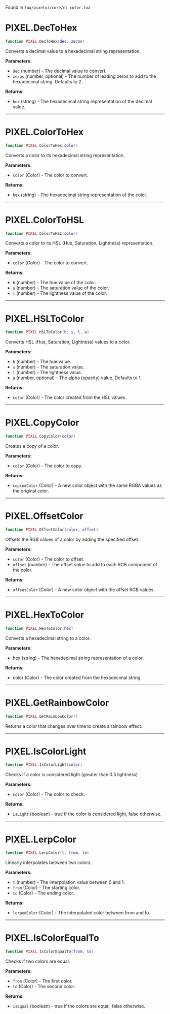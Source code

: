 Found in `lua/pixelui/core/cl_color.lua`

# PIXEL.DecToHex

```lua
function PIXEL.DecToHex(dec, zeros)
```

Converts a decimal value to a hexadecimal string representation.

**Parameters:**
- `dec` (number) - The decimal value to convert.
- `zeros` (number, optional) - The number of leading zeros to add to the hexadecimal string. Defaults to 2.

**Returns:**
- `hex` (string) - The hexadecimal string representation of the decimal value.

---

# PIXEL.ColorToHex

```lua
function PIXEL.ColorToHex(color)
```

Converts a color to its hexadecimal string representation.

**Parameters:**
- `color` (Color) - The color to convert.

**Returns:**
- `hex` (string) - The hexadecimal string representation of the color.

---

# PIXEL.ColorToHSL

```lua
function PIXEL.ColorToHSL(color)
```

Converts a color to its HSL (Hue, Saturation, Lightness) representation.

**Parameters:**
- `color` (Color) - The color to convert.

**Returns:**
- `h` (number) - The hue value of the color.
- `s` (number) - The saturation value of the color.
- `l` (number) - The lightness value of the color.

---

# PIXEL.HSLToColor

```lua
function PIXEL.HSLToColor(h, s, l, a)
```

Converts HSL (Hue, Saturation, Lightness) values to a color.

**Parameters:**
- `h` (number) - The hue value.
- `s` (number) - The saturation value.
- `l` (number) - The lightness value.
- `a` (number, optional) - The alpha (opacity) value. Defaults to 1.

**Returns:**
- `color` (Color) - The color created from the HSL values.

---

# PIXEL.CopyColor

```lua
function PIXEL.CopyColor(color)
```

Creates a copy of a color.

**Parameters:**
- `color` (Color) - The color to copy.

**Returns:**
- `copiedColor` (Color) - A new color object with the same RGBA values as the original color.

---

# PIXEL.OffsetColor

```lua
function PIXEL.OffsetColor(color, offset)
```

Offsets the RGB values of a color by adding the specified offset.

**Parameters:**
- `color` (Color) - The color to offset.
- `offset` (number) - The offset value to add to each RGB component of the color.

**Returns:**
- `offsetColor` (Color) - A new color object with the offset RGB values.

---

# PIXEL.HexToColor

```lua
function PIXEL.HexToColor(hex)
```

Converts a hexadecimal string to a color.

**Parameters:**
- hex (string) - The hexadecimal string representation of a color.

**Returns:**
- color (Color) - The color created from the hexadecimal string.

---

# PIXEL.GetRainbowColor

```lua
function PIXEL.GetRainbowColor()
```

Returns a color that changes over time to create a rainbow effect.

---

# PIXEL.IsColorLight

```lua
function PIXEL.IsColorLight(color)
```

Checks if a color is considered light (greater than 0.5 lightness)

**Parameters:**
- `color` (Color) - The color to check.

**Returns:**
- `isLight` (boolean) - true if the color is considered light, false otherwise.

---

# PIXEL.LerpColor

```lua
function PIXEL.LerpColor(t, from, to)
```
Linearly interpolates between two colors.

**Parameters:**
- `t` (number) - The interpolation value between 0 and 1.
- `from` (Color) - The starting color.
- `to` (Color) - The ending color.

**Returns:**
- `lerpedColor` (Color) - The interpolated color between from and to.

---

# PIXEL.IsColorEqualTo

```lua
function PIXEL.IsColorEqualTo(from, to)
```
Checks if two colors are equal.

**Parameters:**
- `from` (Color) - The first color.
- `to` (Color) - The second color.

**Returns:**
- `isEqual` (boolean) - true if the colors are equal, false otherwise.

